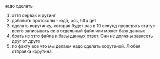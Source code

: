 надо сделать

1. хттп сервак и рутинг
2. добавить протоколы - юдп, osc, http get
3. сделать корутинку, которая будет раз в 10 секунд проверять статус всего записывать ее в отдельный файл или может базу данных
4. брать из этго файла и базы данных ответ. Они не должны зависеть друг от друго
5. по факту все что мы делаем надо сделать корутиной. Любая отправка корутина
